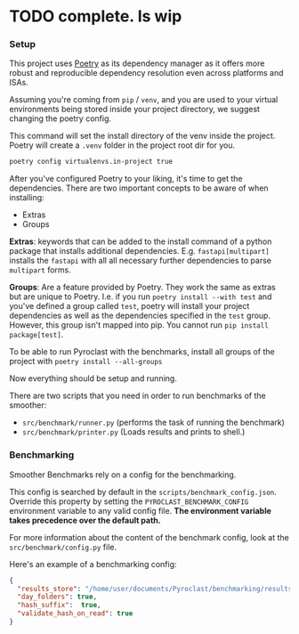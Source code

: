 # TODO complete. Is wip

### Setup
This project uses [Poetry](https://python-poetry.org/) as its dependency manager as it offers more robust and 
reproducible dependency resolution even across platforms and ISAs.

Assuming you're coming from `pip` / `venv`, and you are used to your virtual environments being stored inside your 
project directory, we suggest changing the poetry config.

This command will set the install directory of the venv inside the project. Poetry will create a `.venv` folder in the
project root dir for you.
```bash
poetry config virtualenvs.in-project true
```

After you've configured Poetry to your liking, it's time to get the dependencies. There are two important concepts to 
be aware of when installing:
- Extras
- Groups

**Extras**: keywords that can be added to the install command of a python package that installs additional dependencies. 
E.g. `fastapi[multipart]` installs the `fastapi` with all all necessary further dependencies to parse `multipart` forms.

**Groups**: Are a feature provided by Poetry. They work the same as extras but are unique to Poetry. I.e. if you run 
`poetry install --with test` and you've defined a group called `test`, poetry will install your project dependencies as 
well as the dependencies specified in the `test` group. However, this group isn't mapped into pip. 
You cannot run `pip install package[test]`.

To be able to run Pyroclast with the benchmarks, install all groups of the project with `poetry install --all-groups`

Now everything should be setup and running.

There are two scripts that you need in order to run benchmarks of the smoother:
- `src/benchmark/runner.py` (performs the task of running the benchmark)
- `src/benchmark/printer.py` (Loads results and prints to shell.)

### Benchmarking
Smoother Benchmarks rely on a config for the benchmarking. 

This config is searched by default in the `scripts/benchmark_config.json`. Override this property by setting the 
`PYROCLAST_BENCHMARK_CONFIG` environment variable to any valid config file. **The environment variable takes precedence 
over the default path.**

For more information about the content of the benchmark config, look at the `src/benchmark/config.py` file.

Here's an example of a benchmarking config:
```json
{
  "results_store": "/home/user/documents/Pyroclast/benchmarking/results",
  "day_folders": true,
  "hash_suffix":  true,
  "validate_hash_on_read": true
}
```

